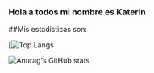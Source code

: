 ### Hola a todos mi nombre es Katerin

##Mis estadisticas son:

[![Top Langs](https://github-readme-stats.vercel.app/api/top-langs/?username=KaterinSuarez)

![Anurag's GitHub stats](https://github-readme-stats.vercel.app/api?username=KaterinSuarez&show_icons=true&theme=tokyonight)